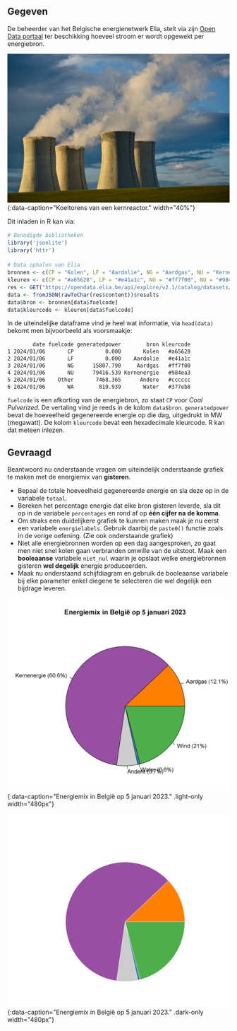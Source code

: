 ## Gegeven

De beheerder van het Belgische energienetwerk Elia, stelt via zijn <a href="https://opendata.elia.be/explore/dataset/ods033/table/?sort=datetime" target="_blank">Open Data portaal</a> ter beschikking hoeveel stroom er wordt opgewekt per energiebron.

![Koeltorens van een kernreactor.](media/lukas-lehotsky.jpg "Foto door Lukas Lehotsky op Unsplash."){:data-caption="Koeltorens van een kernreactor." width="40%"}

Dit inladen in R kan via:

```R
# Benodigde bibliotheken
library('jsonlite')
library('httr')

# Data ophalen van Elia
bronnen <- c(CP = "Kolen", LF = "Aardolie", NG = "Aardgas", NU = "Kernenergie", SO = "Zon", WA = "Water", WI = "Wind", Other = "Andere")
kleuren <- c(CP = "#a65628", LF = "#e41a1c", NG = "#ff7f00", NU = "#984ea3", SO = "#ffff33", WA = "#377eb8", WI = "#4daf4a", Other = "#cccccc")
res <- GET("https://opendata.elia.be/api/explore/v2.1/catalog/datasets/ods033/records?select=sum(generatedpower)%20as%20generatedpower&where=datetime%20%3E%20now(hour%3D0%2Cminute%3D0)&group_by=date_format(datetime%2C%20%27YYYY%2FMM%2Fdd%27)%20as%20date%2C%20fuelcode&order_by=date%20DESC&limit=20")
data <- fromJSON(rawToChar(res$content))$results
data$bron <- bronnen[data$fuelcode]
data$kleurcode <- kleuren[data$fuelcode]
```

In de uiteindelijke dataframe vind je heel wat informatie, via `head(data)` bekomt men bijvoorbeeld als voorsmaakje:

```
        date fuelcode generatedpower        bron kleurcode
1 2024/01/06       CP          0.000       Kolen   #a65628
2 2024/01/06       LF          0.000    Aardolie   #e41a1c
3 2024/01/06       NG      15807.790     Aardgas   #ff7f00
4 2024/01/06       NU      79416.539 Kernenergie   #984ea3
5 2024/01/06    Other       7468.365      Andere   #cccccc
6 2024/01/06       WA        819.939       Water   #377eb8
```

`fuelcode` is een afkorting van de energiebron, zo staat `CP` voor *Coal Pulverized*. De vertaling vind je reeds in de kolom `data$bron`. `generatedpower` bevat de hoeveelheid gegenereerde energie op die dag, uitgedrukt in MW (megawatt). De kolom `kleurcode` bevat een hexadecimale kleurcode. R kan dat meteen inlezen.

## Gevraagd

Beantwoord nu onderstaande vragen om uiteindelijk onderstaande grafiek te maken met de energiemix van **gisteren**.

- Bepaal de totale hoeveelheid gegenereerde energie en sla deze op in de variabele `totaal`.
- Bereken het percentage energie dat elke bron gisteren leverde, sla dit op in de variabele `percentages` en rond af op **één cijfer na de komma**.
- Om straks een duidelijkere grafiek te kunnen maken maak je nu eerst een variabele `energielabels`. Gebruik daarbij de `paste0()` functie zoals in de vorige oefening. (Zie ook onderstaande grafiek)
- Niet alle energiebronnen worden op een dag aangesproken, zo gaat men niet snel kolen gaan verbranden omwille van de uitstoot. Maak een **booleaanse** variabele `niet_nul` waarin je opslaat welke energiebronnen gisteren **wel degelijk** energie produceerden.
- Maak nu onderstaand schijfdiagram en gebruik de booleaanse variabele bij elke parameter enkel diegene te selecteren die wel degelijk een bijdrage leveren.

![Energiemix in België op 5 januari 2023.](media/plot.png "Energiemix in België op 5 januari 2023"){:data-caption="Energiemix in België op 5 januari 2023." .light-only width="480px"}

![Energiemix in België op 5 januari 2023.](media/plot_dark.png "Energiemix in België op 5 januari 2023."){:data-caption="Energiemix in België op 5 januari 2023." .dark-only width="480px"}